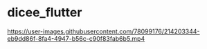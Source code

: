 # dicee_flutter


https://user-images.githubusercontent.com/78099176/214203344-eb9dd86f-8fa4-4947-b56c-c90f83fab6b5.mp4

